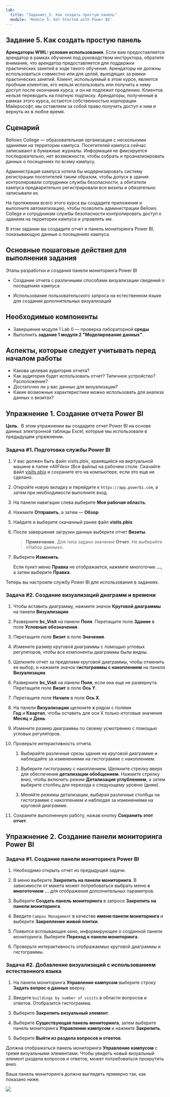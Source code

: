 ```yaml
---
lab:
  title: "Задание\_5. Как создать простую панель"
  module: 'Module 5: Get Started with Power BI'
---
```


## Задание 5. Как создать простую панель

**Арендаторы WWL: условия использования.** Если вам предоставляется арендатор в рамках обучения под руководством инструктора, обратите внимание, что арендатор предоставляется для поддержки практических занятий в ходе такого обучения. Арендаторы не должны использоваться совместно или для целей, выходящих за рамки практических занятий. Клиент, используемый в этом курсе, является пробным клиентом, его нельзя использовать или получить к нему доступ после окончания курса, и он не подлежит продлению. Клиентов нельзя переводить на платную подписку. Арендаторы, полученные в рамках этого курса, остаются собственностью корпорации Майкрософт, мы оставляем за собой право получить доступ к ним и вернуть их в любое время. 

## Сценарий

Bellows College — образовательная организация с несколькими зданиями на территории кампуса. Посетителей кампуса сейчас записывают в бумажные журналы. Информация не фиксируется последовательно, нет возможности, чтобы собрать и проанализировать данных о посещениях по всему кампусу.

Администрация кампуса хотела бы модернизировать систему регистрации посетителей таким образом, чтобы допуск в здания контролировали сотрудники службы безопасности, а обитатели кампуса предварительно регистрировали все визиты и обязательно записывали их.

На протяжении всего этого курса вы создадите приложения и выполните автоматизацию, чтобы позволить администрации Bellows College и сотрудникам службы безопасности контролировать доступ к зданиям на территории кампуса и управлять им.

В этом задании вы создадите отчет и панель мониторинга Power BI, показывающую данные о посещениях кампуса.

## Основные пошаговые действия для выполнения задания

Этапы разработки и создания панели мониторинга Power BI

-   Создание отчета с различными способами визуализации сведений о посещениях кампуса

-   Использование пользовательского запроса на естественном языке для создания дополнительных визуализаций

## Необходимые компоненты

- Завершение модуля 1 Lab 0 — проверка лабораторной **среды**
- Выполнить **задание 1 модуля 2 "Моделирование данных"**.

## Аспекты, которые следует учитывать перед началом работы

-   Какова целевая аудитория отчета?
-   Как аудитория будет использовать отчет? Типичное устройство? Расположение?
-   Достаточно ли у вас данных для визуализации?
-   Какие возможные характеристики можно использовать для анализа данных о визитах?

## Упражнение 1. Создание отчета Power BI

**Цель.**  В этом упражнении вы создадите отчет Power BI на основе данных электронной таблицы Excel, которые мы использовали в предыдущем упражнении.

### Задача \#1. Подготовка службы Power BI

1.  У вас должен быть файл visits.pbix, хранящийся на виртуальной машине в папке «AllFiles» (Все файлы) на рабочем столе. Скачайте файл [visits.pbix](https://github.com/MicrosoftLearning/PL-900-Microsoft-Power-Platform-Fundamentals/raw/master/Allfiles/visits.pbix) и сохраните его на компьютере, если это еще не сделано.

2.  Откройте новую вкладку и перейдите к `https://app.powerbi.com`, а затем при необходимости выполните вход.

3.  На панели навигации слева выберите **Моя рабочая область**.

5.  Нажмите **Отправить**, а затем — **Обзор**.

6.  Найдите и выберите скачанный ранее файл **visits.pbix**. 

7.  После завершения загрузки данных выберите отчет **Визиты**.

    > **Примечание.** Для типа задано значение **Отчет**. Не выбирайте «Набор данных».

8.  Выберите **Изменить**. 

    Если пункт меню **Правка** не отображается, нажмите многоточие **...**, а затем выберите **Правка**.

Теперь вы настроили службу Power BI для использования в заданиях.


### Задача \#2. Создание визуализаций диаграмм и времени

1.  Чтобы вставить диаграмму, нажмите значок **Круговой диаграммы** на панели **Визуализации**.

2.  Разверните **bc_Visit** на панели **Поля**. Перетащите поле **Здание** в поле **Условные обозначения**.

3.  Перетащите поле **Визит** в поле **Значения**.

4.  Измените размер круговой диаграммы с помощью угловых регуляторов, чтобы все компоненты диаграммы были видны.

5.  Щелкните отчет за пределами круговой диаграммы, чтобы отменить ее выбор, и нажмите значок **гистограммы с накоплением** на панели **Визуализации**.

6.  Разверните **bc_Visit** на панели **Поля**, если она еще не развернута. Перетащите поле **Визит** в поле **Ось Y**.

7.  Перетащите поле **Начало** в поле **Ось X**.

8.  На панели **Визуализации** щелкните **x** рядом с полями **Год** и **Квартал**, чтобы оставить для оси X только итоговые значения **Месяц** и **День**.

9.  Измените размер диаграммы по своему усмотрению с помощью угловых регуляторов.

10. Проверьте интерактивность отчета.

    1.  Выбирайте различные срезы здания на круговой диаграмме и наблюдайте за изменениями на гистограмме с накоплением.

    2.  Выберите гистограмму с накоплением. Щелкните стрелку вверх для обеспечения **детализации обобщением**. Нажмите стрелку вниз, чтобы включить режим **Детализация углублением**, а затем выберите столбец для перехода к следующему уровню (дням).

    3.  Меняйте режимы детализации, выбирая различные столбцы на гистограмме с накоплением и наблюдая за изменениями на круговой диаграмме.

11. Сохраните выполненную работу, нажав кнопку **Сохранить этот отчет**.


## Упражнение 2. Создание панели мониторинга Power BI

### Задача \#1. Создание панели мониторинга Power BI

1.  Необходимо открыть отчет из предыдущей задачи.

2.  В меню выберите **Закрепить на панели мониторинга**. В зависимости от макета может потребоваться выбрать меню **с многоточием ...** для отображения дополнительных параметров.

3.  Выберите **Создать панель мониторинга** в запросе **Закрепить на панели мониторинга**.

4.  Введите `Campus Management` в качестве **имени панели мониторинга** и выберите **Закрепление живой плитки**.

5.  Появится всплывающее окно, информирующее о созданной панели мониторинга. Выберите **Переход к панели мониторинга**.

6.  Проверьте интерактивность отображаемых круговой диаграммы и гистограммы.


### Задача \#2. Добавление визуализаций с использованием естественного языка

1.  На панели мониторинга **Управление кампусом** выберите строку **Задать вопрос о данных** вверху.

2.  Введите `buildings by number of visits` в области вопросов и ответов. Отобразится гистограмма.

3.  Выберите **Закрепить визуальный элемент**.

4.  Выберите **Существующая панель мониторинга**, затем выберите панель мониторинга **Управление кампусом** и нажмите **Закрепить**.

5.  Выберите **Выйти из раздела вопросов и ответов**.

Должна отображаться панель мониторинга **Управление кампусом** с тремя визуальными элементами. Чтобы увидеть новый визуальный элемент раздела вопросов и ответов, может потребоваться прокрутить вниз.

Ваша панель мониторинга должна выглядеть примерно так, как показано ниже.

![](media/5-powerbi-result.png)

